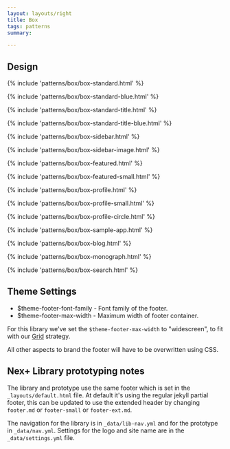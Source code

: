 ```yaml
---
layout: layouts/right
title: Box
tags: patterns
summary:

---
```


## Design 

{% include 'patterns/box/box-standard.html' %}

{% include 'patterns/box/box-standard-blue.html' %}

{% include 'patterns/box/box-standard-title.html' %}

{% include 'patterns/box/box-standard-title-blue.html' %}

{% include 'patterns/box/box-sidebar.html' %}

{% include 'patterns/box/box-sidebar-image.html' %}

{% include 'patterns/box/box-featured.html' %}

{% include 'patterns/box/box-featured-small.html' %}

{% include 'patterns/box/box-profile.html' %}

{% include 'patterns/box/box-profile-small.html' %}

{% include 'patterns/box/box-profile-circle.html' %}

{% include 'patterns/box/box-sample-app.html' %}

{% include 'patterns/box/box-blog.html' %}

{% include 'patterns/box/box-monograph.html' %}

{% include 'patterns/box/box-search.html' %}

## Theme Settings
- $theme-footer-font-family - Font family of the footer.
- $theme-footer-max-width - Maximum width of footer container.

For this library we've set the `$theme-footer-max-width` to "widescreen", to fit with our [Grid](/library/styles/grid) strategy.

All other aspects to brand the footer will have to be overwritten using CSS.

## Nex+ Library prototyping notes
The library and prototype use the same footer which is set in the `_layouts/default.html` file. At default it's using the regular jekyll partial footer, this can be updated to use the extended header by changing `footer.md` or `footer-small` or `footer-ext.md`.

The navigation for the library is in `_data/lib-nav.yml` and for the prototype in `_data/nav.yml`. Settings for the logo and site name are in the `_data/settings.yml` file.